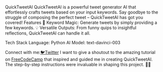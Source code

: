 QuickTweetAI
QuickTweetAI is a powerful tweet generator AI that effortlessly crafts tweets based on your input keywords. Say goodbye to the struggle of composing the perfect tweet – QuickTweetAI has got you covered!
Features
🧠 Keyword Magic: Generate tweets by simply providing a few keywords.
💡 Versatile Outputs: From funny quips to insightful reflections, QuickTweetAI can handle it all.

Tech Stack
Language: Python
AI Model: text-davinci-003

Connect with me:<a href="https://twitter.com/AquibG1?t=UQlKWtQKEqYneDmph_FHcQ&s=09">🐦Twitter</a>
I want to give a shoutout to the amazing tutorial on [FreeCodeCamp](https://www.freecodecamp.org/news/create-an-ai-tweet-generator-openai-langchain/) that inspired and guided me in creating QuickTweetAI. The step-by-step instructions were invaluable in shaping this project. 🙏🚀
